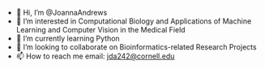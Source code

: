 - 👋 Hi, I’m @JoannaAndrews
- 👀 I’m interested in Computational Biology and Applications of Machine Learning and Computer Vision in the Medical Field
- 🌱 I’m currently learning Python 
- 💞️ I’m looking to collaborate on Bioinformatics-related Research Projects
- 📫 How to reach me email: jda242@cornell.edu

<!---
JoannaAndrews/JoannaAndrews is a ✨ special ✨ repository because its `README.md` (this file) appears on your GitHub profile.
You can click the Preview link to take a look at your changes.
--->
